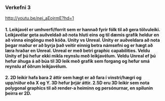 ### Verkefni 3
http://youtu.be/nej_aEojrmE?hd=1
#### 1. Leikjavél er umhverfi/forrit sem er hannað fyrir fólk til að gera tölvuleiki. Leikjavélar geta auðveldað að nota hluti eins og til dæmis grafík heldur en að vinna eingöngu með kóða. Unity vs Unreal. Unity er auðveldara að nota þegar maður er að byrja það veitir einnig betra námsefni og er hægt að læra hraðar en Unreal. Unreal er með betri graphic capabilities. Veldu Unity ef þú hefur ekki mikla reynslu með leikjavélum. Veldu Unreal ef þú hefur áhuga á að búa til 3D leik með grafík sem forgang og hefur smá reynslu af öðrum leikjavélum. 

#### 2. 2D leikir hafa bara 2 áttir sem hægt er að fara í vinstri/hægri og upp/niður eða X og Y. 3D hefur þrjár áttir. 2.5D eru 3D leikir sem nota polygonal graphics til að render-a heiminn og persónurnar, en spilunin þeirra er 2D.
